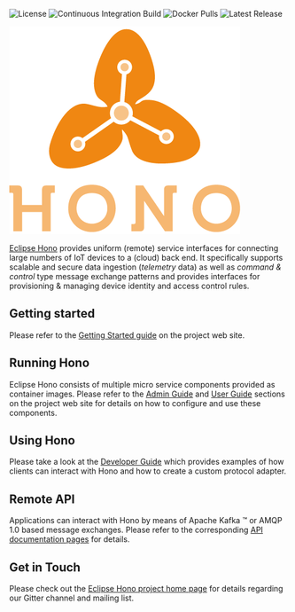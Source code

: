 ![License](https://img.shields.io/github/license/eclipse/hono)
![Continuous Integration Build](https://img.shields.io/github/actions/workflow/status/eclipse-hono/hono/ci.yml?branch=master)
![Docker Pulls](https://img.shields.io/docker/pulls/eclipse/hono-service-auth)
![Latest Release](https://img.shields.io/docker/v/eclipse/hono-service-auth?sort=semver)

![Hono logo](logo/PNG-150dpi/HONO-Logo_Bild-Wort_quadrat-w-200x180px.png)

[Eclipse Hono](https://www.eclipse.org/hono) provides uniform (remote) service interfaces for connecting large
numbers of IoT devices to a (cloud) back end. It specifically supports scalable and secure data ingestion
(*telemetry* data) as well as *command & control* type message exchange patterns and provides interfaces for
provisioning & managing device identity and access control rules.

## Getting started

Please refer to the [Getting Started guide](https://www.eclipse.org/hono/docs/getting-started/) on the project web site.

## Running Hono

Eclipse Hono consists of multiple micro service components provided as container images. Please refer to the
[Admin Guide](https://www.eclipse.org/hono/docs/admin-guide/) and
[User Guide](https://www.eclipse.org/hono/docs/user-guide/) sections on the project web site for details on how
to configure and use these components.

## Using Hono

Please take a look at the [Developer Guide](https://www.eclipse.org/hono/docs/dev-guide/) which provides examples of
how clients can interact with Hono and how to create a custom protocol adapter.

## Remote API

Applications can interact with Hono by means of Apache Kafka &trade; or AMQP 1.0 based message exchanges. Please refer
to the corresponding [API documentation pages](https://www.eclipse.org/hono/docs/api/) for details.

## Get in Touch

Please check out the [Eclipse Hono project home page](https://www.eclipse.org/hono/community/get-in-touch/) for
details regarding our Gitter channel and mailing list.

